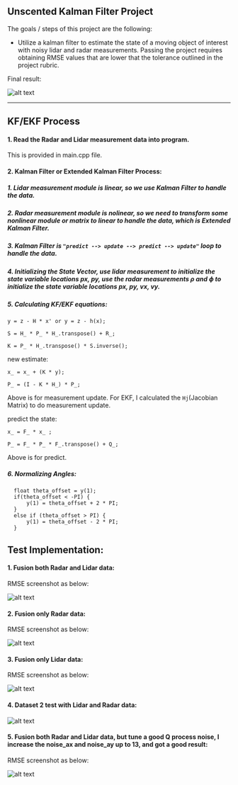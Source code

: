 ## **Unscented Kalman Filter Project**

The goals / steps of this project are the following:

* Utilize a kalman filter to estimate the state of a moving object of interest with noisy lidar and radar measurements. Passing the project requires obtaining RMSE values that are lower that the tolerance outlined in the project rubric. 

[//]: # (Image References)
[image1]: ./images/1.png
[image2]: ./images/onlyradar.png
[image3]: ./images/onlylaser.png
[image4]: ./images/dataset2test.png
[image5]: ./images/noise13.png

Final result:

![alt text][image1]

---

## KF/EKF Process


#### 1. Read the Radar and Lidar measurement data into program.

This is provided in main.cpp file.

#### 2. Kalman Filter or Extended Kalman Filter Process:

##### 1. Lidar measurement module is linear, so we use Kalman Filter to handle the data.

##### 2. Radar measurement module is nolinear, so we need to transform some nonlinear module or matrix to linear to handle the data, which is Extended Kalman Filter.

##### 3. Kalman Filter is `"predict --> update --> predict --> update"` loop to handle the data.

##### 4. Initializing the State Vector, use lidar measurement to initialize the state variable locations px, py, use the radar measurements ρ and ϕ to initialize the state variable locations px, py, vx, vy.

##### 5. Calculating KF/EKF equations:

`y = z - H * x' or y = z - h(x);`

`S = H_ * P_ * H_.transpose() + R_;`

`K = P_ * H_.transpose() * S.inverse();`

new estimate:

`x_ = x_ + (K * y);`

`P_ = (I - K * H_) * P_;`

Above is for measurement update. For EKF, I calculated the `Hj`(Jacobian Matrix) to do measurement update.

predict the state:

`x_ = F_ * x_ ;`

`P_ = F_ * P_ * F_.transpose() + Q_;`

Above is for predict.

##### 6. Normalizing Angles:

```
  float theta_offset = y(1);
  if(theta_offset < -PI) {
      y(1) = theta_offset + 2 * PI;
  }
  else if (theta_offset > PI) {
      y(1) = theta_offset - 2 * PI;
  }
```

## Test Implementation:


#### 1. Fusion both Radar and Lidar data:

RMSE screenshot as below:

![alt text][image1]

#### 2. Fusion only Radar data:

RMSE screenshot as below:

![alt text][image2]

#### 3. Fusion only Lidar data:

RMSE screenshot as below:

![alt text][image3]

#### 4. Dataset 2 test with Lidar and Radar data:

![alt text][image4]

####  5. Fusion both Radar and Lidar data, but tune a good Q process noise, I increase the noise_ax and noise_ay  up to 13, and got a  good result:

RMSE screenshot as below:

![alt text][image5]
